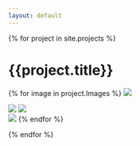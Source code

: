 ```yaml
---
layout: default
---
```


<div class="header-imager"></div>

{% for project in site.projects %}
  <h1 class="project-title">{{project.title}}</h1>

  {% for image in project.Images %}
    <img src="{{image.Fullwidth-image}}">
    <div class="flex left-right">
      <img src="{{image.Half-left-image}}">
      <img src="{{image.Half-right-image}}">
    </div>
    <img src="{{image.Image}}">
  {% endfor %}

{% endfor %}
